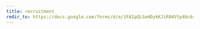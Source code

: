```yaml
---
title: recruitment
redir_to: https://docs.google.com/forms/d/e/1FAIpQLSeHDykKJiR94Vtp46c6rUhxw4h8JA0M-m4tqAv2EJ50rB3yDg/viewform
---
```

